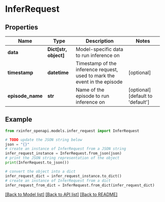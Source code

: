 # InferRequest


## Properties

Name | Type | Description | Notes
------------ | ------------- | ------------- | -------------
**data** | **Dict[str, object]** | Model-specific data to run inference on | 
**timestamp** | **datetime** | Timestamp of the inference request, used to mark the event in the episode | [optional] 
**episode_name** | **str** | Name of the episode to run inference on | [optional] [default to 'default']

## Example

```python
from rxinfer_openapi.models.infer_request import InferRequest

# TODO update the JSON string below
json = "{}"
# create an instance of InferRequest from a JSON string
infer_request_instance = InferRequest.from_json(json)
# print the JSON string representation of the object
print(InferRequest.to_json())

# convert the object into a dict
infer_request_dict = infer_request_instance.to_dict()
# create an instance of InferRequest from a dict
infer_request_from_dict = InferRequest.from_dict(infer_request_dict)
```
[[Back to Model list]](../README.md#documentation-for-models) [[Back to API list]](../README.md#documentation-for-api-endpoints) [[Back to README]](../README.md)


